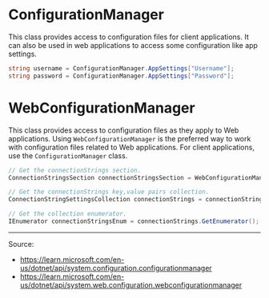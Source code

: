 # ConfigurationManager

This class provides access to configuration files for client applications. It can also be used in web applications to access some configuration like app settings.

```cs
string username = ConfigurationManager.AppSettings["Username"];
string password = ConfigurationManager.AppSettings["Password"];
```

# WebConfigurationManager

This class provides access to configuration files as they apply to Web applications. Using `WebConfigurationManager` is the preferred way to work with configuration files related to Web applications. For client applications, use the `ConfigurationManager` class.

```cs
// Get the connectionStrings section.
ConnectionStringsSection connectionStringsSection = WebConfigurationManager.GetSection("connectionStrings") as ConnectionStringsSection;

// Get the connectionStrings key,value pairs collection.
ConnectionStringSettingsCollection connectionStrings = connectionStringsSection.ConnectionStrings;

// Get the collection enumerator.
IEnumerator connectionStringsEnum = connectionStrings.GetEnumerator();
```

---

Source:
- https://learn.microsoft.com/en-us/dotnet/api/system.configuration.configurationmanager
- https://learn.microsoft.com/en-us/dotnet/api/system.web.configuration.webconfigurationmanager
